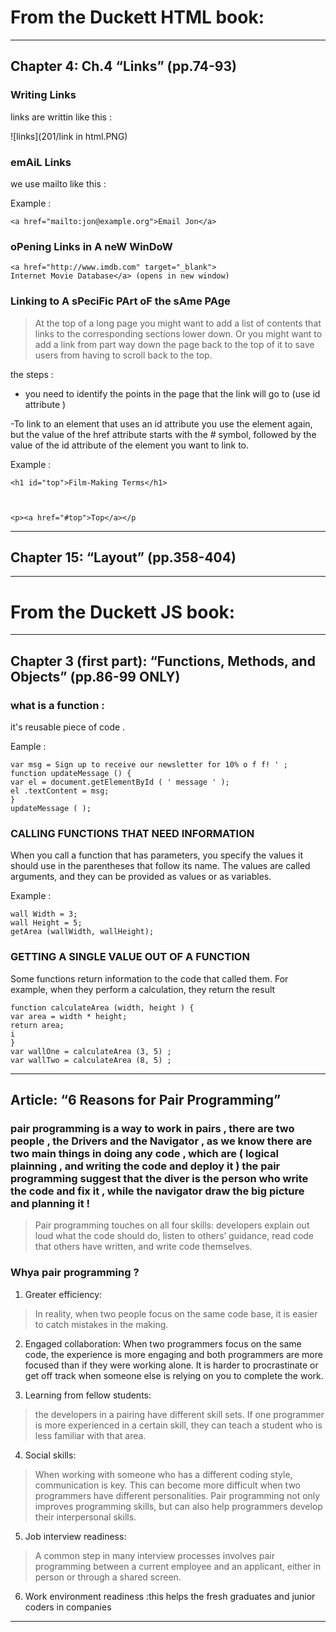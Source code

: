 # From the Duckett HTML book:
---



## Chapter 4: Ch.4 “Links” (pp.74-93)

### Writing Links

links are writtin like this : 

![links](201/link in html.PNG)

### emAiL Links
we use mailto like this :

Example :
```
<a href="mailto:jon@example.org">Email Jon</a>
```

### oPening Links in A neW WinDoW
```
<a href="http://www.imdb.com" target="_blank">
Internet Movie Database</a> (opens in new window)
```

### Linking to A sPeciFic PArt oF the sAme PAge
>At the top of a long page you might want to add a list of contents that links to the corresponding sections lower down. Or you might want to add
a link from part way down the page back to the top of it to save users from having to scroll back to the top.


the steps : 
- you need to identify the points in the page that the link will go to (use id attribute )

-To link to an element that uses an id attribute you use the <a> element again, but the value of the href attribute starts with the # symbol, followed by the value of the id attribute of the element you want to link to. 

Example :
```
<h1 id="top">Film-Making Terms</h1>



<p><a href="#top">Top</a></p
```






----
## Chapter 15: “Layout” (pp.358-404)






---
# From the Duckett JS book:
---


## Chapter 3 (first part): “Functions, Methods, and Objects” (pp.86-99 ONLY)


### what is a function :
it's reusable piece of code .

Eample :

```
var msg = Sign up to receive our newsletter for 10% o f f! ' ;
function updateMessage () {
var el = document.getElementById ( ' message ' );
el .textContent = msg;
}
updateMessage ( );
```

### CALLING FUNCTIONS THAT NEED INFORMATION

When you call a function that has parameters, you specify the values it
should use in the parentheses that follow its name. The values are called
arguments, and they can be provided as values or as variables.

Example :

```
wall Width = 3;
wall Height = 5;
getArea (wallWidth, wallHeight);
```
### GETTING A SINGLE VALUE OUT OF A FUNCTION

Some functions return information to the code that called them.
For example, when they perform a calculation, they return the result

```
function calculateArea (width, height ) {
var area = width * height;
return area;
i
}
var wallOne = calculateArea (3, 5) ;
var wallTwo = calculateArea (8, 5) ;
```





---
## Article: “6 Reasons for Pair Programming”


### pair programming is a way to work in pairs , there are two people , the Drivers and the Navigator , as we know there are two main things in doing any code , which are ( logical plainning , and writing the code and deploy it ) the pair programming suggest that the diver is the person who write the code and fix it , while the navigator draw the big picture and planning it ! 


>Pair programming touches on all four skills: developers explain out loud what the code should do, listen to others’ guidance, read code that others have written, and write code themselves.

### Whya pair programming ? 

1. Greater efficiency:
>In reality, when two people focus on the same code base, it is easier to catch mistakes in the making.


2. Engaged collaboration:
When two programmers focus on the same code, the experience is more engaging and both programmers are more focused than if they were working alone. It is harder to procrastinate or get off track when someone else is relying on you to complete the work. 


3. Learning from fellow students:
>the developers in a pairing have different skill sets. If one programmer is more experienced in a certain skill, they can teach a student who is less familiar with that area. 


4. Social skills:
>When working with someone who has a different coding style, communication is key. This can become more difficult when two programmers have different personalities. Pair programming not only improves programming skills, but can also help programmers develop their interpersonal skills. 


5. Job interview readiness: 
>A common step in many interview processes involves pair programming between a current employee and an applicant, either in person or through a shared screen.


6. Work environment readiness :this helps the fresh graduates and junior coders in companies

---